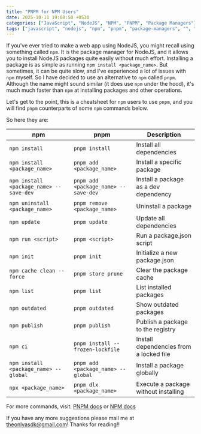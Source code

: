 ```yaml
---
title: "PNPM for NPM Users"
date: 2025-10-11 19:08:50 +0530
categories: ["JavaScript", "NodeJS", "NPM", "PNPM", "Package Managers"]
tags: ["javascript", "nodejs", "npm", "pnpm", "package-managers", "", "cheatsheet"]
---
```

If you've ever tried to make a web app using NodeJS, you might recall using something called `npm`. It is the package manager for NodeJS, and it allows you to install NodeJS packages quite easily without much effort. Installing a package is as simple as running `npm install <package_name>`. But sometimes, it can be quite slow, and I've experienced a lot of issues with `npm` myself. So I have decided to use an alternative to `npm` called `pnpm`. Although the name might sound similar (it does use `npm` under the hood), it's much much faster than `npm` at installing packages and other operations.

Let's get to the point, this is a cheatsheet for `npm` users to use `pnpm`, and you will find `pnpm` counterparts of some `npm` commands below.

So here they are:


| npm                                     | pnpm                                 | Description                             |
|-----------------------------------------|--------------------------------------|-----------------------------------------|
| `npm install`                           | `pnpm install`                       | Install all dependencies                |
| `npm install <package_name>`            | `pnpm add <package_name>`            | Install a specific package              |
| `npm install <package_name> --save-dev` | `pnpm add <package_name> --save-dev` | Install a package as a dev dependency   |
| `npm uninstall <package_name>`          | `pnpm remove <package_name>`         | Uninstall a package                     |
| `npm update`                            | `pnpm update`                        | Update all dependencies                 |
| `npm run <script>`                      | `pnpm <script>`                      | Run a package.json script               |
| `npm init`                              | `pnpm init`                          | Initialize a new package.json           |
| `npm cache clean --force`               | `pnpm store prune`                   | Clear the package cache                 |
| `npm list`                              | `pnpm list`                          | List installed packages                 |
| `npm outdated`                          | `pnpm outdated`                      | Show outdated packages                  |
| `npm publish`                           | `pnpm publish`                       | Publish a package to the registry       |
| `npm ci`                                | `pnpm install --frozen-lockfile`     | Install dependencies from a locked file |
| `npm install <package_name> --global`   | `pnpm add <package_name> --global`   | Install a package globally              |
| `npx <package_name>`                    | `pnpm dlx <package_name>`            | Execute a package without installing    |

For more commands, visit: [PNPM docs](https://pnpm.io/pnpm-cli) or [NPM docs](https://docs.npmjs.com/)

If you have any more suggestions please mail me at theonlyasdk@gmail.com! Thanks for reading!!